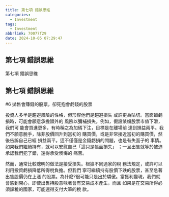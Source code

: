 ```yaml
---
title: 第七項 錯誤思維
categories:
  - Investment
tags:
  - Investment
abbrlink: 70077f29
date: 2024-10-05 07:29:47
---
```

第七項 錯誤思維
-----------------------------------------------------------------------------------------------
<!--more-->
第七項 錯誤思維

第七項 錯誤思維
-----------------------------------------------------------------------------------------------
#6 拋售會賺錢的股票，卻死抱會虧錢的股票

投資人多半是趨避風險的性格，但形容他們是趨避損失
或許更為貼切。當面臨虧損時，可能會願意承擔額外的
風險以彌補損失。例如，假設某檔股票市值下滑，我們可
能會買進更多，有時稱之為加碼下注，目標是在離場前
達到損益兩平。我們不願意脫手，除非股價回升到當初的
購買價，或是非常接近當初的購買價，然後告訴自己已經
損益兩平。這不僅僅是金錢虧損的問題，也是有失面子的
事情。如果我們繼續持有，就可以安慰自己「這只是帳面損失」
；一旦出售就等於被迫承認我們犯了錯，還得承受懊悔的
痛苦。

然而，通常比較聰明的做法是接受損失。根據不同過家的稅
務法規定，或許可以利用投資虧損降低所得稅負擔。但我們
寧可繼續持有股價下跌的股票，甚至急著出售股價仍在上漲
的股票。為什麼?很可能只是出於驕傲。當獲利變現，我們就
會感到開心，即使出售持股意味著會有交易成本產生，而且
如果是在交易所得必須課稅的國家，可能還得支付大筆的稅
款。